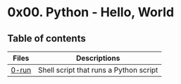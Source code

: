 # 0x00. Python - Hello, World

## Table of contents
Files | Descriptions
----- | ------------
[0-run](./0-run) | Shell script that runs a Python script
